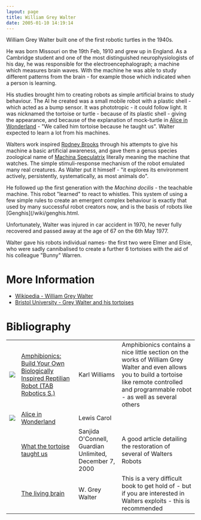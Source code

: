 ```yaml
---
layout: page
title: William Grey Walter
date: 2005-01-10 14:19:14
---
```

William Grey Walter built one of the first robotic turtles in the 1940s.

He was born Missouri on the 19th Feb, 1910 and grew up in England. As a Cambridge student and one of the most distinguished neurophysiologists of his day, he was responsible for the electroencephalograph; a machine which measures brain waves. With the machine he was able to study different patterns from the brain - for example those which indicated when a person is learning.

His studies brought him to creating robots as simple artificial brains to study behaviour. The AI he created was a small mobile robot with a plastic shell - which acted as a bump sensor. It was phototropic - it could follow light. It was nicknamed the tortoise or turtle - because of its plastic shell - giving the appearance, and because of the explanation of mock-turtle in <a href="http://www.amazon.co.uk/exec/obidos/ASIN/1552977544/orionrobots-21" rel="external" target="_blank">Alice in Wonderland</a> - "We called him tortoise because he taught us". Walter expected to learn a lot from his machines.

Walters work inspired <a href="/wiki/rodney_brooks.html" title="Rodney Brooks">Rodney Brooks</a> through his attempts to give his machine a basic artificial awareness, and gave them a genus species zoological name of <a href="/wiki/machina_speculatrix.html" title="Early robots built by a pioneer">Machina Speculatrix</a> literally meaning the machine that watches. The simple stimuli-response mechanism of the robot emulated many real creatures. As Walter put it himself - "it explores its environment actively, persistently, systematically, as most animals do".

He followed up the first generation with the _Machina docilis_ - the teachable machine. This robot "learned" to react to whistles. This system of using a few simple rules to create an emergent complex behaviour is exactly that used by many successful robot creators now, and is the basis of robots like [Genghis](/wiki/genghis.html.

Unfortunately, Walter was injured in car accident in 1970, he never fully recovered and passed away at the age of 67 on the 6th May 1977.

Walter gave his robots individual names- the first two were Elmer and Elsie, who were sadly cannibalised to create a further 6 tortoises with the aid of his colleague "Bunny" Warren.

# More Information

* [Wikipedia - William Grey Walter](https://en.wikipedia.org/wiki/William_Grey_Walter)
* [Bristol University - Grey Walter and his tortoises](http://www.bristol.ac.uk/news/2008/212017945378.html)

# Bibliography

<table class="normal" id="fancytable_1"> 

<tr> <td > <a href="https://www.amazon.co.uk/Amphibionics-Biologically-Inspired-Reptilian-Electronics-ebook/dp/B00UYBS1X8/ref=as_li_ss_il?dchild=1&keywords=Amphibionics&qid=1604779993&sr=8-1&linkCode=li2&tag=orionrobots-21&linkId=bfedc6b890c63953fed5f2382d21c4fe&language=en_GB" target="_blank"><img border="0" src="//ws-eu.amazon-adsystem.com/widgets/q?_encoding=UTF8&ASIN=B00UYBS1X8&Format=_SL160_&ID=AsinImage&MarketPlace=GB&ServiceVersion=20070822&WS=1&tag=orionrobots-21&language=en_GB" ></a><img src="https://ir-uk.amazon-adsystem.com/e/ir?t=orionrobots-21&language=en_GB&l=li2&o=2&a=B00UYBS1X8" width="1" height="1" border="0" alt="" style="border:none !important; margin:0px !important;" /> </td> <td > <a href="https://amzn.to/2I872D8" rel="external" target="_blank">Amphibionics: Build Your Own Biologically Inspired Reptilian Robot (TAB Robotics S.)</a> </td> <td > Karl Williams </td> <td > Amphibionics contains a nice little section on the works of William Grey Walter and even allows you to build a tortoise like remote controlled and programmable robot - as well as several others</td> </tr>
<tr> 
<td > <a class="internal" href="http://www.amazon.co.uk/exec/obidos/ASIN/1552977544/orionrobots-21" target="_blank"> <img class="img-responsive" src="image113"/> </a> </td> <td > <a href="http://www.amazon.co.uk/exec/obidos/ASIN/1552977544/orionrobots-21" rel="external" target="_blank">Alice in Wonderland</a> </td> <td > Lewis Carol </td> <td ></td> 
</tr>
<tr> 
<td ></td> <td > <a href="http://www.guardian.co.uk/Archive/Article/0,4273,4101493,00.html" rel="external" target="_blank">What the tortoise taught us</a> </td> <td > Sanjida O'Connell, Guardian Unlimited, December 7, 2000 </td> <td > A good article detailing the restoration of several of Walters Robots</td> </tr>  <tr> <td></td> <td > <a href="http://www.amazon.co.uk/exec/obidos/ASIN/B0000CII0N/orionrobots-21" rel="external" target="_blank">The living brain</a> </td> <td> W. Grey Walter </td> <td> This is a very difficult book to get hold of - but if you are interested in Walters exploits - this is recommended</td>
</tr>
</table>
